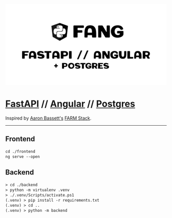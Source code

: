 ![Fang - FastApi & Angular + Postgres](./resources/Fang-social-media.png)

# [FastAPI](https://fastapi.tiangolo.com/) // [Angular](https://angular.io/) // [Postgres](https://www.postgresql.org/)

Inspired by [Aaron Bassett's](https://github.com/aaronbassett/) [FARM Stack](https://www.mongodb.com/developer/how-to/FARM-Stack-FastAPI-React-MongoDB/).


---

## Frontend

```shell
cd ./frontend
ng serve --open
```

## Backend

```shell
> cd ./backend
> python -m virtualenv .venv
> ./.venv/Scripts/activate.ps1
(.venv) > pip install -r requirements.txt
(.venv) > cd ..
(.venv) > python -m backend
```
